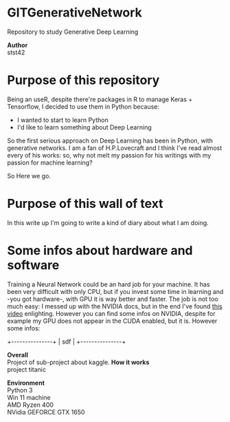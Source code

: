 # GITGenerativeNetwork
Repository to study Generative Deep Learning

**Author**<br>
stst42


# Purpose of this repository
Being an useR, despite there're packages in R to manage Keras + Tensorflow, I decided to use them in Python because:

- I wanted to start to learn Python
- I'd like to learn something about Deep Learning

So the first serious approach on Deep Learning has been in Python, with generative networks.
I am a fan of H.P.Lovecraft and I think I've read almost every of his works: so, why not melt my passion for his writings with my passion for machine learning?

So Here we go.

# Purpose of this wall of text
In this write up I'm going to write a kind of diary about what I am doing.

# Some infos about hardware and software
Training a Neural Network could be an hard job for your machine.
It has been very difficult with only CPU, but if you invest some time in learning and -you got hardware-, with GPU it is way better and faster. The job is not too much easy: I messed up with the NVIDIA docs, but in the end I've found [this video](https://www.youtube.com/watch?v=hHWkvEcDBO0) enlighting. However you can find some infos on NVIDIA, despite for example my GPU does not appear in the CUDA enabled, but it is.
However some infos:

+---------------+
| sdf           |
+---------------+


**Overall**<br>
Project of sub-project about kaggle.
**How it works**<br>
project titanic


**Environment**<br>
Python 3<br>
Win 11 machine<br>
AMD Ryzen 400 <br>
NVidia GEFORCE GTX 1650<br>
